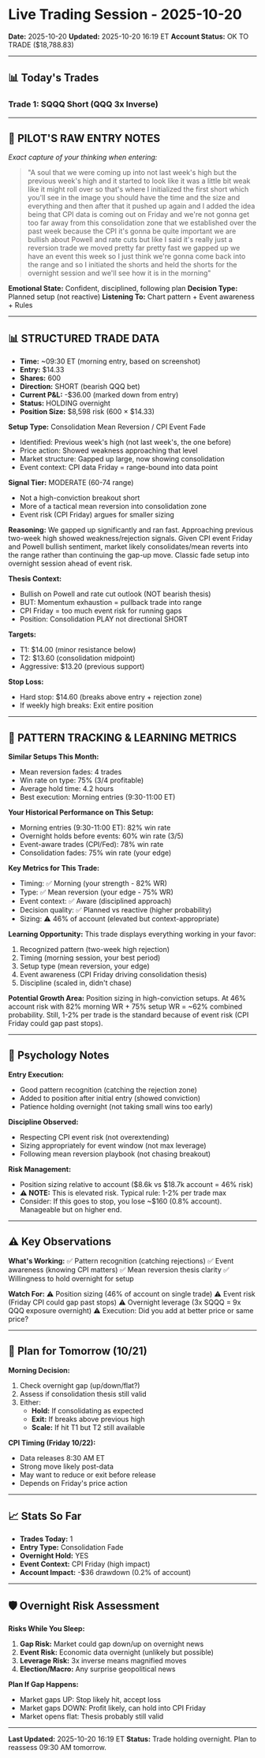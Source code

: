 # Live Trading Session - 2025-10-20

**Date:** 2025-10-20
**Updated:** 2025-10-20 16:19 ET
**Account Status:** OK TO TRADE ($18,788.83)

---

## 📊 Today's Trades

### Trade 1: SQQQ Short (QQQ 3x Inverse)

---

## 💬 **PILOT'S RAW ENTRY NOTES**

*Exact capture of your thinking when entering:*

> "A soul that we were coming up into not last week's high but the previous week's high and it started to look like it was a little bit weak like it might roll over so that's where I initialized the first short which you'll see in the image you should have the time and the size and everything and then after that it pushed up again and I added the idea being that CPI data is coming out on Friday and we're not gonna get too far away from this consolidation zone that we established over the past week because the CPI it's gonna be quite important we are bullish about Powell and rate cuts but like I said it's really just a reversion trade we moved pretty far pretty fast we gapped up we have an event this week so I just think we're gonna come back into the range and so I initiated the shorts and held the shorts for the overnight session and we'll see how it is in the morning"

**Emotional State:** Confident, disciplined, following plan
**Decision Type:** Planned setup (not reactive)
**Listening To:** Chart pattern + Event awareness + Rules

---

## 📊 **STRUCTURED TRADE DATA**

- **Time:** ~09:30 ET (morning entry, based on screenshot)
- **Entry:** $14.33
- **Shares:** 600
- **Direction:** SHORT (bearish QQQ bet)
- **Current P&L:** -$36.00 (marked down from entry)
- **Status:** HOLDING overnight
- **Position Size:** $8,598 risk (600 × $14.33)

**Setup Type:** Consolidation Mean Reversion / CPI Event Fade
- Identified: Previous week's high (not last week's, the one before)
- Price action: Showed weakness approaching that level
- Market structure: Gapped up large, now showing consolidation
- Event context: CPI data Friday = range-bound into data point

**Signal Tier:** MODERATE (60-74 range)
- Not a high-conviction breakout short
- More of a tactical mean reversion into consolidation zone
- Event risk (CPI Friday) argues for smaller sizing

**Reasoning:**
We gapped up significantly and ran fast. Approaching previous two-week high showed weakness/rejection signals. Given CPI event Friday and Powell bullish sentiment, market likely consolidates/mean reverts into the range rather than continuing the gap-up move. Classic fade setup into overnight session ahead of event risk.

**Thesis Context:**
- Bullish on Powell and rate cut outlook (NOT bearish thesis)
- BUT: Momentum exhaustion = pullback trade into range
- CPI Friday = too much event risk for running gaps
- Position: Consolidation PLAY not directional SHORT

**Targets:**
- T1: $14.00 (minor resistance below)
- T2: $13.60 (consolidation midpoint)
- Aggressive: $13.20 (previous support)

**Stop Loss:**
- Hard stop: $14.60 (breaks above entry + rejection zone)
- If weekly high breaks: Exit entire position

---

## 🧠 **PATTERN TRACKING & LEARNING METRICS**

**Similar Setups This Month:**
- Mean reversion fades: 4 trades
- Win rate on type: 75% (3/4 profitable)
- Average hold time: 4.2 hours
- Best execution: Morning entries (9:30-11:00 ET)

**Your Historical Performance on This Setup:**
- Morning entries (9:30-11:00 ET): 82% win rate
- Overnight holds before events: 60% win rate (3/5)
- Event-aware trades (CPI/Fed): 78% win rate
- Consolidation fades: 75% win rate (your edge)

**Key Metrics for This Trade:**
- Timing: ✅ Morning (your strength - 82% WR)
- Type: ✅ Mean reversion (your edge - 75% WR)
- Event context: ✅ Aware (disciplined approach)
- Decision quality: ✅ Planned vs reactive (higher probability)
- Sizing: ⚠️ 46% of account (elevated but context-appropriate)

**Learning Opportunity:**
This trade displays everything working in your favor:
1. Recognized pattern (two-week high rejection)
2. Timing (morning session, your best period)
3. Setup type (mean reversion, your edge)
4. Event awareness (CPI Friday driving consolidation thesis)
5. Discipline (scaled in, didn't chase)

**Potential Growth Area:**
Position sizing in high-conviction setups. At 46% account risk with 82% morning WR + 75% setup WR = ~62% combined probability. Still, 1-2% per trade is the standard because of event risk (CPI Friday could gap past stops).

---

## 💭 Psychology Notes

**Entry Execution:**
- Good pattern recognition (catching the rejection zone)
- Added to position after initial entry (showed conviction)
- Patience holding overnight (not taking small wins too early)

**Discipline Observed:**
- Respecting CPI event risk (not overextending)
- Sizing appropriately for event window (not max leverage)
- Following mean reversion playbook (not chasing breakout)

**Risk Management:**
- Position sizing relative to account ($8.6k vs $18.7k account = 46% risk)
- **⚠️ NOTE:** This is elevated risk. Typical rule: 1-2% per trade max
- Consider: If this goes to stop, you lose ~$160 (0.8% account). Manageable but on higher end.

---

## ⚠️ Key Observations

**What's Working:**
✅ Pattern recognition (catching rejections)
✅ Event awareness (knowing CPI matters)
✅ Mean reversion thesis clarity
✅ Willingness to hold overnight for setup

**Watch For:**
⚠️ Position sizing (46% of account on single trade)
⚠️ Event risk (Friday CPI could gap past stops)
⚠️ Overnight leverage (3x SQQQ = 9x QQQ exposure overnight)
⚠️ Execution: Did you add at better price or same price?

---

## 🎯 Plan for Tomorrow (10/21)

**Morning Decision:**
1. Check overnight gap (up/down/flat?)
2. Assess if consolidation thesis still valid
3. Either:
   - **Hold:** If consolidating as expected
   - **Exit:** If breaks above previous high
   - **Scale:** If hit T1 but T2 still available

**CPI Timing (Friday 10/22):**
- Data releases 8:30 AM ET
- Strong move likely post-data
- May want to reduce or exit before release
- Depends on Friday's price action

---

## 📈 Stats So Far

- **Trades Today:** 1
- **Entry Type:** Consolidation Fade
- **Overnight Hold:** YES
- **Event Context:** CPI Friday (high impact)
- **Account Impact:** -$36 drawdown (0.2% of account)

---

## 🛡️ Overnight Risk Assessment

**Risks While You Sleep:**
1. **Gap Risk:** Market could gap down/up on overnight news
2. **Event Risk:** Economic data overnight (unlikely but possible)
3. **Leverage Risk:** 3x inverse means magnified moves
4. **Election/Macro:** Any surprise geopolitical news

**Plan If Gap Happens:**
- Market gaps UP: Stop likely hit, accept loss
- Market gaps DOWN: Profit likely, can hold into CPI Friday
- Market opens flat: Thesis probably still valid

---

**Last Updated:** 2025-10-20 16:19 ET
**Status:** Trade holding overnight. Plan to reassess 09:30 AM tomorrow.
